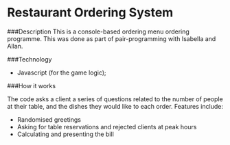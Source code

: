 # Restaurant Ordering System

###Description
This is a console-based ordering menu ordering programme. This was done as part of pair-programming with Isabella and Allan. 


###Technology

- Javascript (for the game logic); 


###How it works

The code asks a client a series of questions related to the number of people at their table, and the dishes they would like to each order. Features include:

* Randomised greetings
* Asking for table reservations and rejected clients at peak hours
* Calculating and presenting the bill 